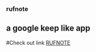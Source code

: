 ### rufnote

## a google keep like app
#Check out link [RUFNOTE](https://media.tenor.com/images/083f8371b1f455f78558d76a090248e5/tenor.gif)
